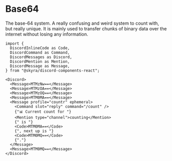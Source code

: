 # Base64

The base-64 system. A really confusing and weird system to count with, but really unique. It is mainly used to transfer chunks of binary data over the internet without losing any information.

```mdx-code-block
import {
  DiscordInlineCode as Code,
  DiscordCommand as Command,
  DiscordMessages as Discord,
  DiscordMention as Mention,
  DiscordMessage as Message,
} from "@skyra/discord-components-react";

<Discord>
  <Message>MTMzNw==</Message>
  <Message>MTMzOA==</Message>
  <Message>MTMzOQ==</Message>
  <Message>MTM0MA==</Message>
  <Message profile="countr" ephemeral>
    <Command slot="reply" command="/count" />
    {"📊 Current count for "}
    <Mention type="channel">counting</Mention>
    {" is "}
    <Code>MTM0MA==</Code>
    {", next up is "}
    <Code>MTM0MQ==</Code>
    {"."}
  </Message>
  <Message>MTM0MQ==</Message>
</Discord>
```